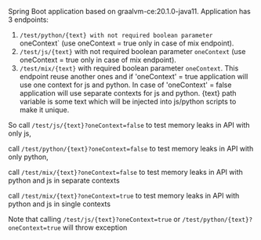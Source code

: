 Spring Boot application based on graalvm-ce:20.1.0-java11.
Application has 3 endpoints:
1) `/test/python/{text} with not required boolean parameter `oneContext` (use oneContext = true only in case of mix endpoint).
2) `/test/js/{text}` with not required boolean parameter `oneContext` (use oneContext = true only in case of mix endpoint).
3) `/test/mix/{text}` with required boolean parameter `oneContext`. This endpoint reuse another ones and if 
'oneContext' = true application will use one context for js and python. 
In case of 'oneContext' = false application will use separate contexts for js and python.
{text} path variable is some text which will be injected into js/python scripts to make it unique.

So call `/test/js/{text}?oneContext=false` to test memory leaks in API with only js,

call `/test/python/{text}?oneContext=false` to test memory leaks in API with only python,

call `/test/mix/{text}?oneContext=false` to test memory leaks in API with python and js in separate contexts

call `/test/mix/{text}?oneContext=true` to test memory leaks in API with python and js in single contexts

Note that calling `/test/js/{text}?oneContext=true` or `/test/python/{text}?oneContext=true` will throw exception